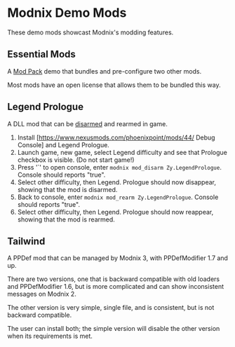 # Modnix Demo Mods

These demo mods showcast Modnix's modding features.

## Essential Mods

A [Mod Pack](https://github.com/Sheep-y/Modnix/wiki/Mod-Types#Modnix_3_Mod_Packs) demo that bundles and pre-configure two other mods.

Most mods have an open license that allows them to be bundled this way.

## Legend Prologue

A DLL mod that can be [disarmed](https://github.com/Sheep-y/Modnix/wiki/Mod-Phases#DisarmMod) and rearmed in game.

1. Install [https://www.nexusmods.com/phoenixpoint/mods/44/ Debug Console] and Legend Prologue.
2. Launch game, new game, select Legend difficulty and see that Prologue checkbox is visible. (Do not start game!)
3. Press '\`' to open console, enter `modnix mod_disarm Zy.LegendPrologue`.  Console should reports "true".
4. Select other difficulty, then Legend.  Prologue should now disappear, showing that the mod is disarmed.
5. Back to console, enter `modnix mod_rearm Zy.LegendPrologue`.  Console should reports "true".
6. Select other difficulty, then Legend.  Prologue should now reappear, showing that the mod is rearmed.

## Tailwind

A PPDef mod that can be managed by Modnix 3, with PPDefModifier 1.7 and up.

There are two versions, one that is backward compatible with old loaders and PPDefModifier 1.6,
but is more complicated and can show inconsistent messages on Modnix 2.

The other version is very simple, single file, and is consistent, but is not backward compatible.

The user can install both; the simple version will disable the other version when its requirements is met.